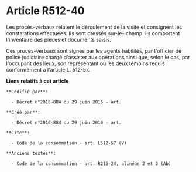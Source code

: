 # Article R512-40

Les procès-verbaux relatent le déroulement de la visite et consignent les constatations effectuées. Ils sont dressés sur-le-
champ. Ils comportent l'inventaire des pièces et documents saisis. 

Ces procès-verbaux sont signés par les agents habilités, par l'officier de police judiciaire chargé d'assister aux opérations
ainsi que, selon le cas, par l'occupant des lieux, son représentant ou les deux témoins requis conformément à l'article L.
512-57.

**Liens relatifs à cet article**

	**Codifié par**:

	  - Décret n°2016-884 du 29 juin 2016 - art.

	**Créé par**:

	  - Décret n°2016-884 du 29 juin 2016 - art.

	**Cite**:

	  - Code de la consommation - art. L512-57 (V)

	**Anciens textes**:

	  - Code de la consommation - art. R215-24, alinéas 2 et 3 (Ab)
